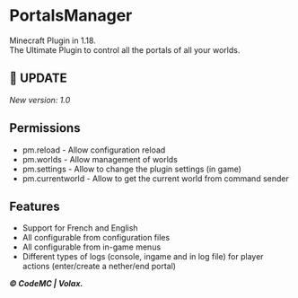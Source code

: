 # PortalsManager

Minecraft Plugin in 1.18.                        
The Ultimate Plugin to control all the portals of all your worlds.

🔧 **UPDATE**
-----------------
*New version: 1.0*

**Permissions**
----------------------------
- pm.reload - Allow configuration reload
- pm.worlds - Allow management of worlds
- pm.settings - Allow to change the plugin settings (in game)
- pm.currentworld - Allow to get the current world from command sender


**Features**
-----------------
- Support for French and English
- All configurable from configuration files
- All configurable from in-game menus
- Different types of logs (console, ingame and in log file) for player actions (enter/create a nether/end portal)

***© CodeMC | Volax.***
